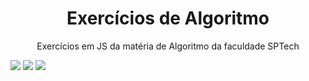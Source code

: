 <h1 align="center">Exercícios de Algoritmo</h1> 
<p align="center">Exercícios em JS da matéria de Algoritmo da faculdade SPTech</p>
<div>
<img src="https://img.shields.io/badge/Made%20with-JavaScript-1f425f.svg">
<img src="https://img.shields.io/github/commits-since/Naereen/StrapDown.js/v1.0.0.svg">
<img src="https://badgen.net/github/commits/Naereen/Strapdown.js">
</div>
